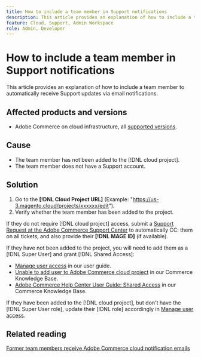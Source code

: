 ```yaml
---
title: How to include a team member in Support notifications
description: This article provides an explanation of how to include a team member in Support notifications.
feature: Cloud, Support, Admin Workspace
role: Admin, Developer
---
```

# How to include a team member in Support notifications

This article provides an explanation of how to include a team member to automatically receive Support updates via email notifications.

## Affected products and versions

* Adobe Commerce on cloud infrastructure, all [supported versions](https://www.adobe.com/content/dam/cc/en/legal/terms/enterprise/pdfs/Adobe-Commerce-Software-Lifecycle-Policy.pdf).

## Cause

* The team member has not been added to the [!DNL cloud project].
* The team member does not have a Support account.

## Solution

1. Go to the **[!DNL Cloud Project URL]** (Example: "https://us-3.magento.cloud/projects/xxxxxx/edit").
1. Verify whether the team member has been added to the project.

If they do not require [!DNL cloud project] access, submit a [Support Request at the Adobe Commerce Support Center](https://experienceleague.adobe.com/docs/commerce-knowledge-base/kb/help-center-guide/magento-help-center-user-guide.html#submit-ticket) to automatically CC: them on all tickets, and also provide their **[!DNL MAGE ID]** (if available).

If they have not been added to the project, you will need to add them as a [!DNL Super User] and grant [!DNL Shared Access]:

* [Manage user access](https://experienceleague.adobe.com/docs/commerce-cloud-service/user-guide/project/user-access.html) in our user guide.
* [Unable to add user to Adobe Commerce cloud project](https://experienceleague.adobe.com/docs/commerce-knowledge-base/kb/troubleshooting/miscellaneous/unable-add-user-adobe-commerce-cloud-project.html) in our Commerce Knowledge Base.
* [Adobe Commerce Help Center User Guide: Shared Access](https://experienceleague.adobe.com/docs/commerce-knowledge-base/kb/help-center-guide/magento-help-center-user-guide.html#shared-access) in our Commerce Knowledge Base.

If they have been added to the [!DNL cloud project], but don't have the [!DNL Super User role], update their [!DNL role] accordingly in [Manage user access](https://experienceleague.adobe.com/docs/commerce-cloud-service/user-guide/project/user-access.html).

## Related reading

[Former team members receive Adobe Commerce cloud notification emails](https://experienceleague.adobe.com/docs/commerce-knowledge-base/kb/troubleshooting/miscellaneous/former-teammembers-receive-cloud-notification-emails.html)

